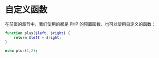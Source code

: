 # 自定义函数

在前面的章节中，我们使用的都是 PHP 的预置函数，也可以使用自定义的函数：

<div class="run"></div>

```php
function plus($left, $right) {
    return $left + $right;
}

echo plus(1,2);
```
